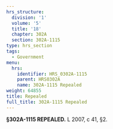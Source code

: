 ```yaml
---
hrs_structure:
  division: '1'
  volume: '5'
  title: '18'
  chapter: 302A
  section: 302A-1115
type: hrs_section
tags:
  - Government
menu:
  hrs:
    identifier: HRS_0302A-1115
    parent: HRS0302A
    name: 302A-1115 Repealed
weight: 64855
title: Repealed
full_title: 302A-1115 Repealed
---
```

**§302A-1115 REPEALED.** L 2007, c 41, §2.